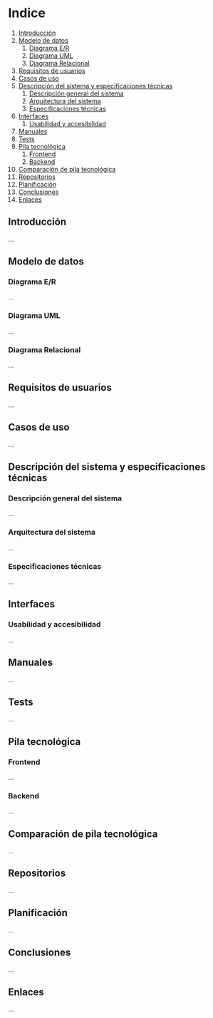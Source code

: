 # Indice
1. [Introducción](#introducción)
2. [Modelo de datos](#modelo-de-datos)
    1. [Diagrama E/R](#diagrama-er)
    2. [Diagrama UML](#diagrama-uml)
    3. [Diagrama Relacional](#diagrama-relacional)
3. [Requisitos de usuarios](#requisitos-de-usuarios)
4. [Casos de uso](#casos-de-uso)
5. [Descripción del sistema y especificaciones técnicas](#descripción-del-sistema-y-especificaciones-técnicas)
    1. [Descripción general del sistema](#descripción-general-del-sistema)
    2. [Arquitectura del sistema](#arquitectura-del-sistema)
    3. [Especificaciones técnicas](#especificaciones-técnicas)
6. [Interfaces](#interfaces)
    1. [Usabilidad y accesibilidad](#usabilidad-y-accesibilidad)
7. [Manuales](#manuales)
8. [Tests](#tests)
9. [Pila tecnológica](#pila-tecnológica)
    1. [Frontend](#frontend)
    2. [Backend](#backend)
10. [Comparación de pila tecnológica](#comparación-de-pila-tecnológica)
11. [Repositorios](#repositorios)
12. [Planificación](#planificación)
13. [Conclusiones](#conclusiones)
14. [Enlaces](#enlaces)

## Introducción
...

## Modelo de datos
### Diagrama E/R
...

### Diagrama UML
...

### Diagrama Relacional
...

## Requisitos de usuarios
...

## Casos de uso
...

## Descripción del sistema y especificaciones técnicas
### Descripción general del sistema
...

### Arquitectura del sistema
...

### Especificaciones técnicas
...

## Interfaces
### Usabilidad y accesibilidad
...

## Manuales
...

## Tests
...

## Pila tecnológica
### Frontend
...

### Backend
...

## Comparación de pila tecnológica
...

## Repositorios
...

## Planificación
...

## Conclusiones
...

## Enlaces
...
